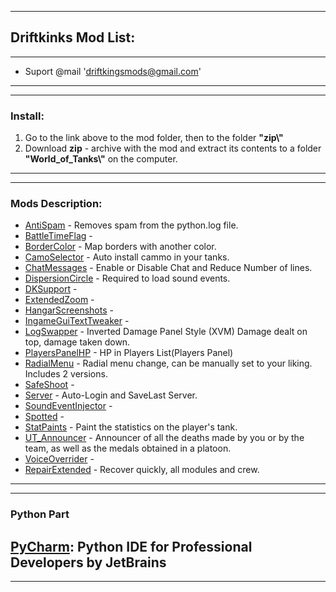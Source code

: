 ---------------------------------------------
Driftkinks Mod List:
---------------------------------------------
---------------------------------------------
 - Suport @mail 'driftkingsmods@gmail.com'
 --------------------------------------------
 --------------------------------------------
### Install:
1. Go to the link above to the mod folder, then to the folder **"zip\\"**
2. Download **zip** - archive with the mod and extract its contents to a folder **"World_of_Tanks\\"** on the computer.
 --------------------------------------------
 --------------------------------------------

### Mods Description:
* [AntiSpam][] - Removes spam from the python.log file.
* [BattleTimeFlag][] - 
* [BorderColor][] - Map borders with another color.
* [CamoSelector][] - Auto install cammo in your tanks.
* [ChatMessages][] - Enable or Disable Chat and Reduce Number of lines.
* [DispersionCircle][] - Required to load sound events.
* [DKSupport][] - 
* [ExtendedZoom][] - 
* [HangarScreenshots][] - 
* [IngameGuiTextTweaker][] - 
* [LogSwapper][] - Inverted Damage Panel Style (XVM) Damage dealt on top, damage taken down.
* [PlayersPanelHP][] - HP in Players List(Players Panel)
* [RadialMenu][] - Radial menu change, can be manually set to your liking. Includes 2 versions.
* [SafeShoot][] - 
* [Server][] - Auto-Login and SaveLast Server.
* [SoundEventInjector][] - 
* [Spotted][] - 
* [StatPaints][] - Paint the statistics on the player's tank.
* [UT_Announcer][] - Announcer of all the deaths made by you or by the team, as well as the medals obtained in a platoon.
* [VoiceOverrider][] - 
* [RepairExtended][] - Recover quickly, all modules and crew.

[AntiSpam]:./AntiSpam/
[BattleTimeFlag]:./BattleTimeFlag/ 
[BorderColor]:./BorderColor/ 
[CamoSelector]:./CamoSelector/ 
[ChatMessages]:./ChatMessages/ 
[DispersionCircle]:./DispersionCircle/ 
[DKSupport]:./DKSupport/
[ExtendedZoom]:./ExtendedZoom/ 
[HangarScreenshots]:./HangarScreenshots/ 
[IngameGuiTextTweaker]:./IngameGuiTextTweaker/ 
[LogSwapper]:./LogSwapper/
[PlayersPanelHP]:./PlayersPanelHP/
[RadialMenu]:./RadialMenu/ 
[SafeShoot]:./SafeShoot/
[Server]:./Server/
[SoundEventInjector]:./SoundEventInjector/ 
[Spotted]:./Spotted/
[StatPaints]:./StatPaints/
[UT_Announcer]:./UT_Announcer/ 
[VoiceOverrider]:./VoiceOverrider/
[RepairExtended]:./RepairExtended/ 

--------------------------------------------
--------------------------------------------
### Python Part
[**PyCharm**](https://www.jetbrains.com/pycharm/): Python IDE for Professional Developers by JetBrains 
--------------------------------------------
--------------------------------------------